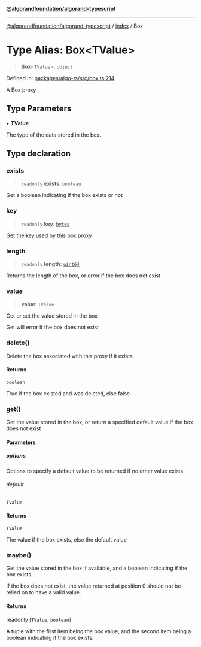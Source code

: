 [**@algorandfoundation/algorand-typescript**](../../README.md)

***

[@algorandfoundation/algorand-typescript](../../README.md) / [index](../README.md) / Box

# Type Alias: Box\<TValue\>

> **Box**\<`TValue`\>: `object`

Defined in: [packages/algo-ts/src/box.ts:214](https://github.com/algorandfoundation/puya-ts/blob/main/packages/algo-ts/src/box.ts#L214)

A Box proxy

## Type Parameters

• **TValue**

The type of the data stored in the box.

## Type declaration

### exists

> `readonly` **exists**: `boolean`

Get a boolean indicating if the box exists or not

### key

> `readonly` **key**: [`bytes`](bytes.md)

Get the key used by this box proxy

### length

> `readonly` **length**: [`uint64`](uint64.md)

Returns the length of the box, or error if the box does not exist

### value

> **value**: `TValue`

Get or set the value stored in the box

Get will error if the box does not exist

### delete()

Delete the box associated with this proxy if it exists.

#### Returns

`boolean`

True if the box existed and was deleted, else false

### get()

Get the value stored in the box, or return a specified default value if the box does not exist

#### Parameters

##### options

Options to specify a default value to be returned if no other value exists

###### default

`TValue`

#### Returns

`TValue`

The value if the box exists, else the default value

### maybe()

Get the value stored in the box if available, and a boolean indicating if the box exists.

If the box does not exist, the value returned at position 0 should not be relied on to have a valid value.

#### Returns

readonly \[`TValue`, `boolean`\]

A tuple with the first item being the box value, and the second item being a boolean indicating if the box exists.
